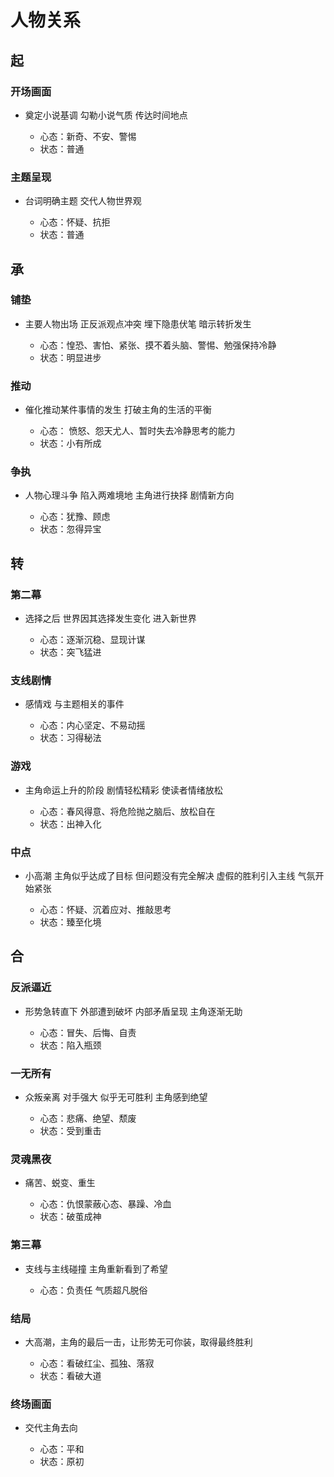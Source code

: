 # 人物关系

## 起

### 开场画面

- 奠定小说基调
勾勒小说气质
传达时间地点

	- 心态：新奇、不安、警惕
	- 状态：普通

### 主题呈现

- 台词明确主题
交代人物世界观

	- 心态：怀疑、抗拒
	- 状态：普通

## 承

### 铺垫

- 主要人物出场
正反派观点冲突
埋下隐患伏笔
暗示转折发生

	- 心态：惶恐、害怕、紧张、摸不着头脑、警惕、勉强保持冷静
	- 状态：明显进步

### 推动

- 催化推动某件事情的发生
打破主角的生活的平衡

	- 心态：
愤怒、怨天尤人、暂时失去冷静思考的能力
	- 状态：小有所成

### 争执

- 人物心理斗争
陷入两难境地
主角进行抉择
剧情新方向

	- 心态：犹豫、顾虑
	- 状态：忽得异宝

## 转

### 第二幕

- 选择之后
世界因其选择发生变化
进入新世界

	- 心态：逐渐沉稳、显现计谋
	- 状态：突飞猛进

### 支线剧情

- 感情戏
与主题相关的事件

	- 心态：内心坚定、不易动摇
	- 状态：习得秘法

### 游戏

- 主角命运上升的阶段
剧情轻松精彩
使读者情绪放松

	- 心态：春风得意、将危险抛之脑后、放松自在
	- 状态：出神入化

### 中点

- 小高潮
主角似乎达成了目标
但问题没有完全解决
虚假的胜利引入主线
气氛开始紧张

	- 心态：怀疑、沉着应对、推敲思考
	- 状态：臻至化境

## 合

### 反派逼近

- 形势急转直下
外部遭到破坏
内部矛盾呈现
主角逐渐无助

	- 心态：冒失、后悔、自责
	- 状态：陷入瓶颈

### 一无所有

- 众叛亲离
对手强大
似乎无可胜利
主角感到绝望

	- 心态：悲痛、绝望、颓废
	- 状态：受到重击

### 灵魂黑夜

- 痛苦、蜕变、重生

	- 心态：仇恨蒙蔽心态、暴躁、冷血
	- 状态：破茧成神

### 第三幕

- 支线与主线碰撞
主角重新看到了希望

	- 心态：负责任
气质超凡脱俗

### 结局

- 大高潮，主角的最后一击，让形势无可你装，取得最终胜利

	- 心态：看破红尘、孤独、落寂
	- 状态：看破大道

### 终场画面

- 交代主角去向

	- 心态：平和
	- 状态：原初

